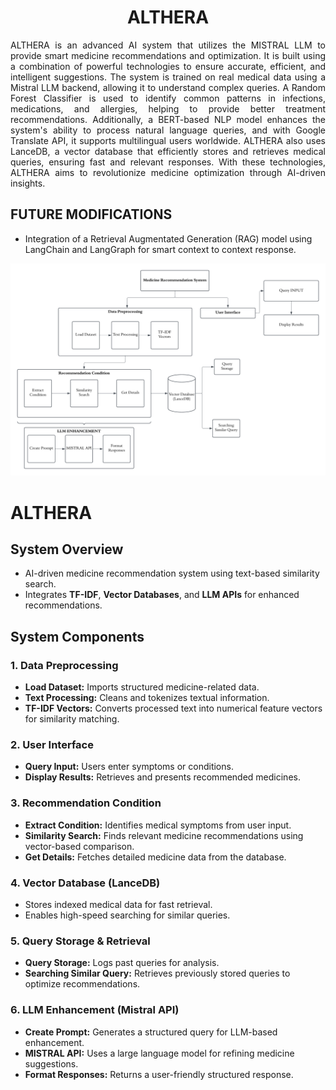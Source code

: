 <h1 align = "center">ALTHERA</h1>
<p align="justify"> ALTHERA is an advanced AI system that utilizes the MISTRAL LLM to provide smart medicine recommendations and optimization. It is built using a combination of powerful technologies to ensure accurate, efficient, and intelligent suggestions. The system is trained on real medical data using a Mistral LLM backend, allowing it to understand complex queries. A Random Forest Classifier is used to identify common patterns in infections, medications, and allergies, helping to provide better treatment recommendations. Additionally, a BERT-based NLP model enhances the system's ability to process natural language queries, and with Google Translate API, it supports multilingual users worldwide. ALTHERA also uses LanceDB, a vector database that efficiently stores and retrieves medical queries, ensuring fast and relevant responses. With these technologies, ALTHERA aims to revolutionize medicine optimization through AI-driven insights.</h2>

<h2>FUTURE MODIFICATIONS</h2>

- Integration of a Retrieval Augmentated Generation (RAG) model using LangChain and LangGraph for smart context to context response.

<img src = 'Readme Pics/LLM Architecture.jpg'>



<h1>ALTHERA</h1>

<h2>System Overview</h2>
<ul>
    <li>AI-driven medicine recommendation system using text-based similarity search.</li>
    <li>Integrates <strong>TF-IDF</strong>, <strong>Vector Databases</strong>, and <strong>LLM APIs</strong> for enhanced recommendations.</li>
</ul>

<h2>System Components</h2>

<h3>1. Data Preprocessing</h3>
<ul>
    <li><strong>Load Dataset:</strong> Imports structured medicine-related data.</li>
    <li><strong>Text Processing:</strong> Cleans and tokenizes textual information.</li>
    <li><strong>TF-IDF Vectors:</strong> Converts processed text into numerical feature vectors for similarity matching.</li>
</ul>

<h3>2. User Interface</h3>
<ul>
    <li><strong>Query Input:</strong> Users enter symptoms or conditions.</li>
    <li><strong>Display Results:</strong> Retrieves and presents recommended medicines.</li>
</ul>

<h3>3. Recommendation Condition</h3>
<ul>
    <li><strong>Extract Condition:</strong> Identifies medical symptoms from user input.</li>
    <li><strong>Similarity Search:</strong> Finds relevant medicine recommendations using vector-based comparison.</li>
    <li><strong>Get Details:</strong> Fetches detailed medicine data from the database.</li>
</ul>

<h3>4. Vector Database (LanceDB)</h3>
<ul>
    <li>Stores indexed medical data for fast retrieval.</li>
    <li>Enables high-speed searching for similar queries.</li>
</ul>

<h3>5. Query Storage & Retrieval</h3>
<ul>
    <li><strong>Query Storage:</strong> Logs past queries for analysis.</li>
    <li><strong>Searching Similar Query:</strong> Retrieves previously stored queries to optimize recommendations.</li>
</ul>

<h3>6. LLM Enhancement (Mistral API)</h3>
<ul>
    <li><strong>Create Prompt:</strong> Generates a structured query for LLM-based enhancement.</li>
    <li><strong>MISTRAL API:</strong> Uses a large language model for refining medicine suggestions.</li>
    <li><strong>Format Responses:</strong> Returns a user-friendly structured response.</li>
</ul>
</body>
</html>

